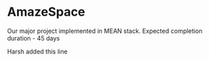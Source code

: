 # AmazeSpace
Our major project implemented in MEAN stack.
Expected completion duration - 45 days

Harsh added this line